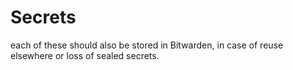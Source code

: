 # Secrets

each of these should also be stored in Bitwarden, in case of reuse elsewhere or loss of sealed secrets.